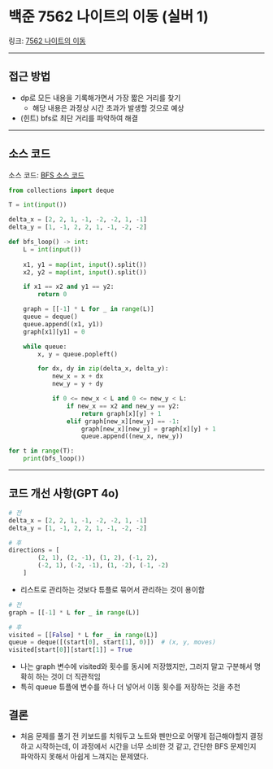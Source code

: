 # 백준 7562 나이트의 이동 (실버 1)

링크: [7562 나이트의 이동](https://www.acmicpc.net/problem/7562)

---

## 접근 방법

- dp로 모든 내용을 기록해가면서 가장 짧은 거리를 찾기
  - 해당 내용은 과정상 시간 초과가 발생할 것으로 예상
- (힌트) bfs로 최단 거리를 파악하여 해결

---

## 소스 코드

소스 코드: [BFS 소스 코드](https://www.acmicpc.net/source/93875697)

```python
from collections import deque

T = int(input())

delta_x = [2, 2, 1, -1, -2, -2, 1, -1]
delta_y = [1, -1, 2, 2, 1, -1, -2, -2]

def bfs_loop() -> int:
    L = int(input())
    
    x1, y1 = map(int, input().split())
    x2, y2 = map(int, input().split())

    if x1 == x2 and y1 == y2:
        return 0

    graph = [[-1] * L for _ in range(L)]
    queue = deque()
    queue.append((x1, y1))
    graph[x1][y1] = 0

    while queue:
        x, y = queue.popleft()

        for dx, dy in zip(delta_x, delta_y):
            new_x = x + dx
            new_y = y + dy

            if 0 <= new_x < L and 0 <= new_y < L:
                if new_x == x2 and new_y == y2:
                    return graph[x][y] + 1
                elif graph[new_x][new_y] == -1:
                    graph[new_x][new_y] = graph[x][y] + 1
                    queue.append((new_x, new_y))

for t in range(T):
    print(bfs_loop())
```

---

## 코드 개선 사항(GPT 4o)

```python
# 전
delta_x = [2, 2, 1, -1, -2, -2, 1, -1]
delta_y = [1, -1, 2, 2, 1, -1, -2, -2]

# 후
directions = [
        (2, 1), (2, -1), (1, 2), (-1, 2),
        (-2, 1), (-2, -1), (1, -2), (-1, -2)
    ]
```

- 리스트로 관리하는 것보다 튜플로 묶어서 관리하는 것이 용이함

```python
# 전
graph = [[-1] * L for _ in range(L)]

# 후
visited = [[False] * L for _ in range(L)]
queue = deque([(start[0], start[1], 0)])  # (x, y, moves)
visited[start[0]][start[1]] = True
```

- 나는 graph 변수에 visited와 횟수를 동시에 저장했지만, 그러지 말고 구분해서 명확히 하는 것이 더 직관적임
- 특히 queue 튜플에 변수를 하나 더 넣어서 이동 횟수를 저장하는 것을 추천

## 결론

- 처음 문제를 풀기 전 키보드를 치워두고 노트와 펜만으로 어떻게 접근해야할지 결정하고 시작하는데, 이 과정에서 시간을 너무 소비한 것 같고, 간단한 BFS 문제인지 파악하지 못해서 아쉽게 느껴지는 문제였다.
